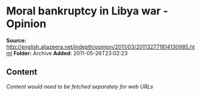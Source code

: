 # Moral bankruptcy in Libya war - Opinion

**Source:** http://english.aljazeera.net/indepth/opinion/2011/03/201132771814130985.html
**Folder:** Archive
**Added:** 2011-05-26T23:02:23




## Content
*Content would need to be fetched separately for web URLs*
